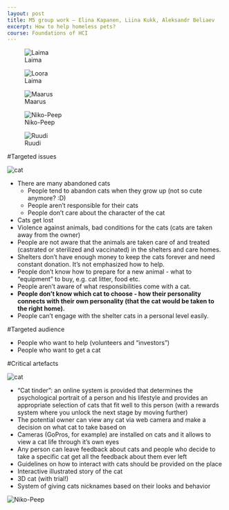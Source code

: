 ```yaml
---
layout: post
title: M5 group work — Elina Kapanen, Liina Kukk, Aleksandr Beliaev
excerpt: How to help homeless pets?
course: Foundations of HCI
---
```


<div class="cat_gallery" markdown="0"><figure><img src="/images/cats/Laima.jpg" alt="Laima"><figcaption>Laima</figcaption></figure><figure><img src="/images/cats/Loora2.jpg" alt="Loora"><figcaption>Laima</figcaption></figure><figure><img src="/images/cats/Maarus.jpg" alt="Maarus"><figcaption>Maarus</figcaption></figure><figure><img src="/images/cats/Niko-Peep2.jpg" alt="Niko-Peep"><figcaption>Niko-Peep</figcaption></figure><figure><img src="/images/cats/Ruudi.jpg" alt="Ruudi"><figcaption>Ruudi</figcaption></figure></div>


#Targeted issues

<img class="floated" src="/images/cats/5eccd2d4d257c3e5ef9ec6765b7bb3af.jpg" alt="cat">

- There are many abandoned cats
	- People tend to abandon cats when they grow up (not so cute anymore? :D)
	- People aren’t responsible for their cats
	- People don’t care about the character of the cat
- Cats get lost
- Violence against animals, bad conditions for the cats (cats are taken away from the owner)
- People are not aware that the animals are taken care of and treated (castrated or sterilized and vaccinated) in the shelters and care homes. 
- Shelters don’t have enough money to keep the cats forever and need constant donation. It’s not emphasized how to help.
- People don’t know how to prepare for a new animal - what to “equipment” to buy, e.g. cat litter, food etc.
- People aren’t aware of what responsibilities come with a cat.
- **People don’t know which cat to choose - how their personality connects with their own personality (that the cat would be taken to the right home).**
- People can’t engage with the shelter cats in a personal level easily.

#Targeted audience

- People who want to help (volunteers and “investors”)
- People who want to get a cat

#Critical artefacts

<img class="floated-right" src="/images/cats/d4269101aa2d4f516019d9dbfe31ebb0.jpg" alt="cat">

- “Cat tinder”: an online system is provided that determines the psychological portrait of a person and his lifestyle and provides an appropriate selection of cats that fit well to this person (with a rewards system where you unlock the next stage by moving further)
- The potential owner can view any cat via web camera and make a decision on what cat to take based on 
- Cameras (GoPros, for example) are installed on cats and it allows to view a cat life through it’s own eyes
- Any person can leave feedback about cats and people who decide to take a specific cat get all the feedback about them ever left 
- Guidelines on how to interact with cats should be provided on the place
- Interactive illustrated story of the cat
- 3D cat (with trial!)
- System of giving cats nicknames based on their looks and behavior

<div class="cat_gallery" markdown="0"><img src="/images/cats/Niko-Peep.jpg" alt="Niko-Peep"></div>